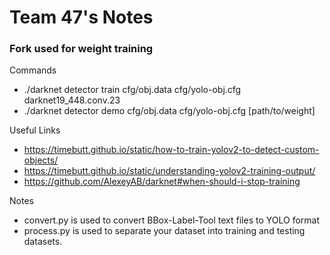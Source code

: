 # Team 47's Notes
### Fork used for weight training
Commands
* ./darknet detector train cfg/obj.data cfg/yolo-obj.cfg darknet19_448.conv.23
* ./darknet detector demo cfg/obj.data cfg/yolo-obj.cfg [path/to/weight]

Useful Links
* https://timebutt.github.io/static/how-to-train-yolov2-to-detect-custom-objects/
* https://timebutt.github.io/static/understanding-yolov2-training-output/
* https://github.com/AlexeyAB/darknet#when-should-i-stop-training

Notes
* convert.py is used to convert BBox-Label-Tool text files to YOLO format
* process.py is used to separate your dataset into training and testing datasets.
